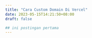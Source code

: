 ```yaml
---
title: "Cara Custom Domain Di Vercel"
date: 2023-05-15T14:21:50+08:00
draft: false

## ini postingan pertama
---
```

